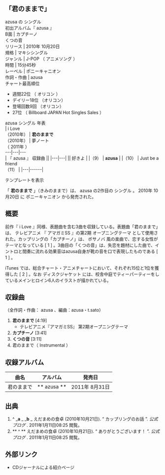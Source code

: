 「君のままで」  
---  
azusa  の  シングル  
初出アルバム『  azusa  』  
B面  |  カプチーノ   
くつの音  
リリース  |  2010年  10月20日   
規格  |  マキシシングル   
ジャンル  |  J-POP  （  アニメソング  ）   
時間  |  15分45秒   
レーベル  |  ポニーキャニオン   
作詞・作曲  |  azusa   
チャート最高順位  
  
  * 週間22位  （  オリコン  ） 
  * デイリー18位  （オリコン） 
  * 登場回数9回  （オリコン） 
  * 27位  （  Billboard JAPAN Hot Singles Sales  ） 

  
azusa  シングル 年表  
|  i Love  
（2010年）  |  **君のままで**   
（2010年）  |  夢ノート    
（  2011年  ）  
---|---|---  
|  『  azusa  』  収録曲  ||
|---|---|
||  好きよ  |
|（9）  |  **azusa**   |
|（10）  |  Just be a friend   <br>（11）  |
|---|------|
  
テンプレートを表示  
  
「 **君のままで** 」（きみのままで）は、  azusa  の2作目の  シングル  。  2010年  10月20日  に  ポニーキャニオン
から発売された。

##  概要



前作『  i Love  』同様、表題曲を含む3曲を収録している。表題曲「君のままで」は、  テレビアニメ  『  アマガミSS  』の第2期
オープニングテーマ  として使用された。カップリングの「カプチーノ」は、  ボサノバ  風の楽曲で、恋する女性がテーマとなっている  [  1  ]
。3曲目の「くつの音」は、失恋を題材にした曲で、イントロと間奏に流れる効果音はazusa自身が靴の音を口で表現したものである  [  1  ]  。

iTunes  では、総合チャート・アニメチャートにおいて、それぞれ15位と1位を獲得した  [  2  ]  。なお  ディスクジャケット
には、校舎中庭でティーパーティーをしているメインヒロイン6人のイラストが描かれている。

##  収録曲



（全作詞・作曲：  azusa  、編曲：azusa・t.sato）

  1. **君のままで** [4:19] 
     * テレビアニメ『アマガミSS』 第2期オープニングテーマ 
  2. **カプチーノ** [3:41] 
  3. **くつの音** [3:11] 
  4. 君のままで（  Instrumental  ） 

##  収録アルバム



曲名  |  アルバム  |  発売日   
---|---|---  
君のままで  |  ** azusa  ** |  2011年  8月31日   
  
##  出典



  1. ^  _**a** _ _**b** _ えだまめの食卓 (2010年10月21日). “  カップリングのお話  ”. _公式ブログ_ .  2011年1月11日08:25  閲覧。 
  2. ** ^  ** えだまめの食卓 (2010年10月21日). “  ありがとうございます！  ”. _公式ブログ_ .  2011年1月11日08:25  閲覧。 

##  外部リンク



  * CDジャーナルによる紹介ページ 

